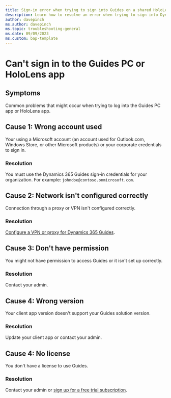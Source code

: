 ```yaml
---
title: Sign-in error when trying to sign into Guides on a shared HoloLens device 
description: Learn how to resolve an error when trying to sign into Dynamics 365 Guides on a shared device license
author: davepinch
ms.author: davepinch
ms.topic: troubleshooting-general 
ms.date: 09/09/2023
ms.custom: bap-template
---
```


# Can't sign in to the Guides PC or HoloLens app

## Symptoms

Common problems that might occur when trying to log into the Guides PC app or HoloLens app.

## Cause 1: Wrong account used

Your using a Microsoft account (an account used for Outlook.com, Windows Store, or other Microsoft products) or your corporate credentials to sign in.

### Resolution

You must use the Dynamics 365 Guides sign-in credentials for your organization. For example: `johndoe@contoso.onmicrosoft.com`.

## Cause 2: Network isn't configured correctly

Connection through a proxy or VPN isn't configured correctly.

### Resolution

[Configure a VPN or proxy for Dynamics 365 Guides](/dynamics365/mixed-reality/guides/admin-deployment-playbook#vpn-or-proxy-configuration).

## Cause 3: Don't have permission

You might not have permission to access Guides or it isn't set up correctly.

### Resolution

Contact your admin.

## Cause 4: Wrong version

Your client app version doesn't support your Guides solution version.

### Resolution

Update your client app or contact your admin.

## Cause 4: No license

You don't have a license to use Guides.

### Resolution

Contact your admin or [sign up for a free trial subscription](dynamics365/mixed-reality/guides/setup).